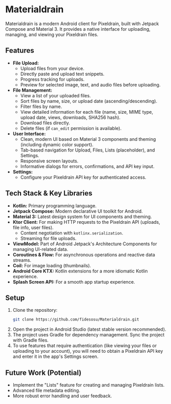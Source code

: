 # Materialdrain

Materialdrain is a modern Android client for Pixeldrain, built with Jetpack Compose and Material 3. It provides a native interface for uploading, managing, and viewing your Pixeldrain files.

## Features

*   **File Upload:**
    *   Upload files from your device.
    *   Directly paste and upload text snippets.
    *   Progress tracking for uploads.
    *   Preview for selected image, text, and audio files before uploading.
*   **File Management:**
    *   View a list of your uploaded files.
    *   Sort files by name, size, or upload date (ascending/descending).
    *   Filter files by name.
    *   View detailed information for each file (name, size, MIME type, upload date, views, downloads, SHA256 hash).
    *   Download files directly.
    *   Delete files (if `can_edit` permission is available).
*   **User Interface:**
    *   Clean, modern UI based on Material 3 components and theming (including dynamic color support).
    *   Tab-based navigation for Upload, Files, Lists (placeholder), and Settings.
    *   Responsive screen layouts.
    *   Informative dialogs for errors, confirmations, and API key input.
*   **Settings:**
    *   Configure your Pixeldrain API key for authenticated access.

## Tech Stack & Key Libraries

*   **Kotlin:** Primary programming language.
*   **Jetpack Compose:** Modern declarative UI toolkit for Android.
*   **Material 3:** Latest design system for UI components and theming.
*   **Ktor Client:** For making HTTP requests to the Pixeldrain API (uploads, file info, user files).
    *   Content negotiation with `kotlinx.serialization`.
    *   Streaming for file uploads.
*   **ViewModel:** Part of Android Jetpack's Architecture Components for managing UI-related data.
*   **Coroutines & Flow:** For asynchronous operations and reactive data streams.
*   **Coil:** For image loading (thumbnails).
*   **Android Core KTX:** Kotlin extensions for a more idiomatic Kotlin experience.
*   **Splash Screen API:** For a smooth app startup experience.

## Setup

1.  Clone the repository:
    ```bash
    git clone https://github.com/fidesosu/Materialdrain.git
    ```
2.  Open the project in Android Studio (latest stable version recommended).
3.  The project uses Gradle for dependency management. Sync the project with Gradle files.
4.  To use features that require authentication (like viewing your files or uploading to your account), you will need to obtain a Pixeldrain API key and enter it in the app's Settings screen.

## Future Work (Potential)

*   Implement the "Lists" feature for creating and managing Pixeldrain lists.
*   Advanced file metadata editing.
*   More robust error handling and user feedback.
